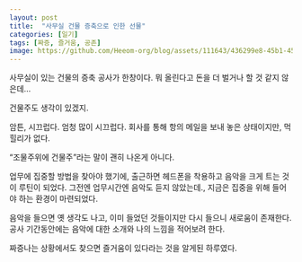 ```yaml
---
layout: post
title:  "사무실 건물 증축으로 인한 선물"
categories: [일기]
tags: [짜증, 즐거움, 공존]
image: https://github.com/Heeom-org/blog/assets/111643/436299e8-45b1-45bf-9c4c-562c86e07051
---
```


사무실이 있는 건물의 증축 공사가 한창이다. 뭐 올린다고 돈을 더 벌거나 할 것 같지 않은데…

건물주도 생각이 있겠지. 

암튼, 시끄럽다. 엄청 많이 시끄럽다. 회사를 통해 항의 메일을 보내 놓은 상태이지만, 먹힐리가 없다. 

“조물주위에 건물주”라는 말이 괜히 나온게 아니다.

업무에 집중할 방법을 찾아야 했기에, 출근하면 헤드폰을 착용하고 음악을 크게 트는 것이 루틴이 되었다. 그전엔 업무시간엔 음악도 듣지 않았는데., 지금은 집중을 위해 들어야 하는 환경이 마련되었다.

음악을 들으면 옛 생각도 나고, 이미 들었던 것들이지만 다시 들으니 새로움이 존재한다. 공사 기간동안에는 음악에 대한 소개와 나의 느낌을 적어보려 한다.

짜증나는 상황에서도 찾으면 즐거움이 있다라는 것을 알게된 하루였다.
